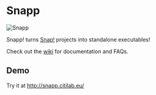 # Snapp

![Snapp](https://raw.githubusercontent.com/Rydion/Snapp/master/github/snapp_logo.png)

Snapp! turns [Snap!](http://snap.berkeley.edu/) projects into standalone executables!  
  
Check out the [wiki](https://github.com/Rydion/Snapp/wiki/) for documentation and FAQs.

## Demo

Try it at <http://snapp.citilab.eu/>
